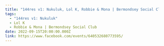 ```yaml
---
title: "144res v1: Nukuluk, Lol K, Robbie & Mona | Bermondsey Social Club"
tags:
  - "144res v1: Nukuluk"
  - Lol K
  - Robbie & Mona | Bermondsey Social Club
date: 2022-09-15T20:00:00.000Z
link: https://www.facebook.com/events/640532680773595/
---
```

